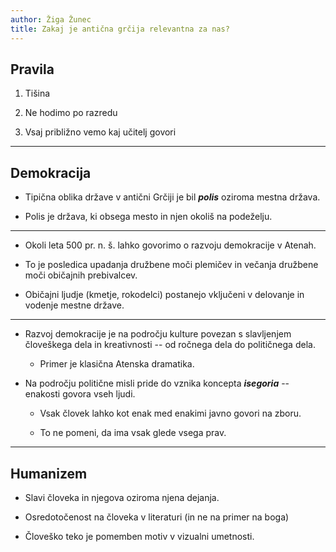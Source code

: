 ```yaml
---
author: Žiga Žunec
title: Zakaj je antična grčija relevantna za nas?
---
```


## Pravila

1. Tišina

2. Ne hodimo po razredu

3. Vsaj približno vemo kaj učitelj govori

---

## Demokracija

- Tipična oblika države v antični Grčiji je bil ***polis*** oziroma mestna država.

- Polis je država, ki obsega mesto in njen okoliš na podeželju.

---

- Okoli leta 500 pr. n. š. lahko govorimo o razvoju demokracije v Atenah.

- To je posledica upadanja družbene moči plemičev in večanja družbene moči običajnih prebivalcev.

- Običajni ljudje (kmetje, rokodelci) postanejo vključeni v delovanje in vodenje mestne države.

---

- Razvoj demokracije je na področju kulture povezan s slavljenjem človeškega dela in kreativnosti -- od ročnega dela do političnega dela.
  
  - Primer je klasična Atenska dramatika.

- Na področju politične misli pride do vznika koncepta ***isegoria*** -- enakosti govora vseh ljudi.
  
  - Vsak človek lahko kot enak med enakimi javno govori na zboru.
  
  - To ne pomeni, da ima vsak glede vsega prav.

---

## Humanizem

- Slavi človeka in njegova oziroma njena dejanja.

- Osredotočenost na človeka v literaturi (in ne na primer na boga)

- Človeško teko je pomemben motiv v vizualni umetnosti.

